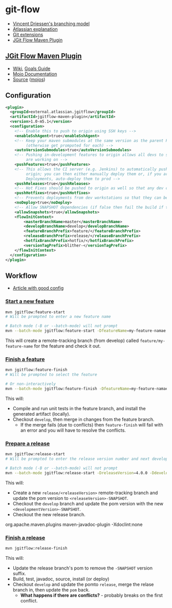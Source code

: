 # git-flow

* [Vincent Driessen's branching model](http://nvie.com/posts/a-successful-git-branching-model/)
* [Atlassian explanation](https://www.atlassian.com/git/tutorials/comparing-workflows/gitflow-workflow)
* [Git extensions](https://github.com/nvie/gitflow)
* [JGit Flow Maven Plugin](http://jgitflow.bitbucket.org/)

## [JGit Flow Maven Plugin](http://jgitflow.bitbucket.org/)

* [Wiki](https://bitbucket.org/atlassian/jgit-flow/wiki/Home),
  [Goals Guide](https://bitbucket.org/atlassian/jgit-flow/wiki/goals.wiki)
* [Mojo Documentation](http://jgitflow.bitbucket.org/plugin-info.html)
* [Source](https://bitbucket.org/atlassian/jgit-flow/src) ([mojos](https://bitbucket.org/atlassian/jgit-flow/src/815fa8e0b44acbaf3afff7c46c55d334f661d4bd/jgitflow-maven-plugin/src/main/java/com/atlassian/maven/plugins/jgitflow/mojo/?at=develop))

## Configuration

```xml
<plugin>
  <groupId>external.atlassian.jgitflow</groupId>
  <artifactId>jgitflow-maven-plugin</artifactId>
  <version>1.0-m5.1</version>
  <configuration>
    <!-- Enable this to push to origin using SSH keys -->
    <enableSshAgent>true</enableSshAgent>
    <!-- Keep your maven submodules at the same version as the parent POM
         (otherwise get prompoted for each) -->
    <autoVersionSubmodules>true</autoVersionSubmodules>
    <!-- Pushing in-development features to origin allows all devs to see what each othes
         are working on -->
    <pushFeatures>true</pushFeatures>
    <!-- This allows the CI server (e.g. Jenkins) to automatically push new releases to
         origin; you can then either manually deploy them or, if you are doing Continuous
         Deployments, auto-deploy them to prod -->
    <pushReleases>true</pushReleases>
    <!-- Hot Fixes should be pushed to origin as well so that any dev can pick them up -->
    <pushHotfixes>true</pushHotfixes>
    <!-- Prevents deployments from dev workstations so that they can be done by a CI server -->
    <noDeploy>true</noDeploy>
    <!-- Allow SNAPSHOT dependencies (if false then fail the build if there are any) -->
    <allowSnapshots>true</allowSnapshots>
    <flowInitContext>
        <masterBranchName>master</masterBranchName>
        <developBranchName>develop</developBranchName>
        <featureBranchPrefix>feature/</featureBranchPrefix>
        <releaseBranchPrefix>release/</releaseBranchPrefix>
        <hotfixBranchPrefix>hotfix/</hotfixBranchPrefix>
        <versionTagPrefix>blither-</versionTagPrefix>
    </flowInitContext>
  </configuration>
</plugin>
```

## Workflow

* [Article with good config](http://george-stathis.com/2013/11/09/painless-maven-project-releases-with-maven-gitflow-plugin/)

### [Start a new feature](https://bitbucket.org/atlassian/jgit-flow/wiki/goals/feature-start)
```bash
mvn jgitflow:feature-start
# Will be prompted to enter a new feature name

# Batch mode (-B or --batch-mode) will not prompt
mvn --batch-mode jgitflow:feature-start -DfeatureName=my-feature-namae
```
This will create a remote-tracking branch (from develop) called `feature/my-feature-name` for the feature and check it out.

### [Finish a feature](https://bitbucket.org/atlassian/jgit-flow/wiki/goals/feature-finish)
```bash
mvn jgitflow:feature-finish
# Will be prompted to select the feature

# Or non-interactively
mvn --batch-mode jgitflow:feature-finish -DfeatureName=my-feature-namae
```
This will:
* Compile and run unit tests in the feature branch, and install the generated artifact (locally).
* Checkout `develop`, then merge in changes from the feature branch.
    * If the merge fails (due to conflicts) then `feature-finish` will fail with an error and you will have to resolve the conflicts.

### [Prepare a release](https://bitbucket.org/atlassian/jgit-flow/wiki/goals/release-start)
```bash
mvn jgitflow:release-start
# Will be prompted to enter the release version number and next development version number

# Batch mode (-B or --batch-mode) will not prompt
mvn --batch-mode jgitflow:release-start -DreleaseVersion=4.0.0 -DdevelopmentVersion=4.0.1
```

This will:
* Create a new `release/<releaseVersion>` remote-tracking branch and update the pom version to `<releaseVersion>-SNAPSHOT`.
* Checkout the `develop` branch and update the pom version with the new `<developmentVersion>-SNAPSHOT`.
* Checkout the new release branch.
<plugins>
    <plugin>
      <groupId>org.apache.maven.plugins</groupId>
      <artifactId>maven-javadoc-plugin</artifactId>
      <configuration>
        <additionalparam>-Xdoclint:none</additionalparam>
      </configuration>
    </plugin>
  </plugins>

### [Finish a release](https://bitbucket.org/atlassian/jgit-flow/wiki/goals/release-finish)
```bash
mvn jgitflow:release-finish
```
This will:
* Update the release branch's pom to remove the `-SNAPSHOT` version suffix.
* Build, test, javadoc, source, install (or deploy)
* Checkout `develop` and update the pomto `release`, merge the relase branch in, then update the `pom` back.
    * __What happens if there are conflicts?__  - probably breaks on the first conflict.
